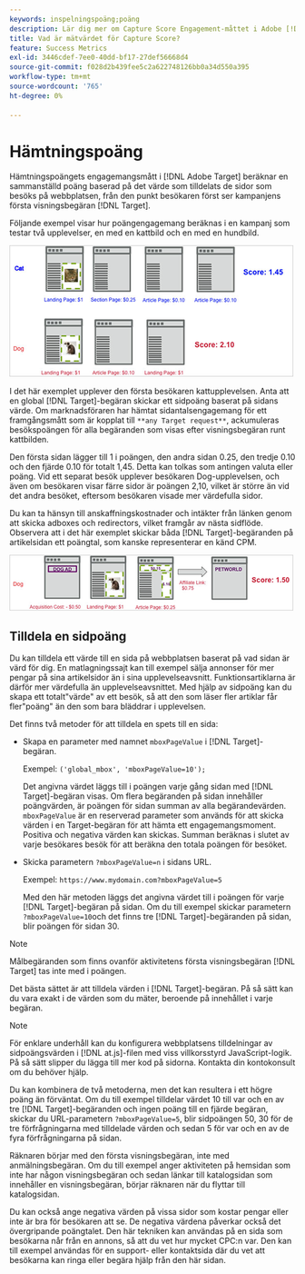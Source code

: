 ```yaml
---
keywords: inspelningspoäng;poäng
description: Lär dig mer om Capture Score Engagement-måttet i Adobe [!DNL Target] som beräknar en sammanställd poäng baserad på det värde som tilldelats de sidor som besöktes på webbplatsen.
title: Vad är mätvärdet för Capture Score?
feature: Success Metrics
exl-id: 3446cdef-7ee0-40dd-bf17-27def56668d4
source-git-commit: f028d2b439fee5c2a622748126bb0a34d550a395
workflow-type: tm+mt
source-wordcount: '765'
ht-degree: 0%

---
```


# Hämtningspoäng

Hämtningspoängets engagemangsmått i [!DNL Adobe Target] beräknar en sammanställd poäng baserad på det värde som tilldelats de sidor som besöks på webbplatsen, från den punkt besökaren först ser kampanjens första visningsbegäran [!DNL Target].

Följande exempel visar hur poängengagemang beräknas i en kampanj som testar två upplevelser, en med en kattbild och en med en hundbild.

![](assets/example_score.png)

I det här exemplet upplever den första besökaren kattupplevelsen. Anta att en global [!DNL Target]-begäran skickar ett sidpoäng baserat på sidans värde. Om marknadsföraren har hämtat sidantalsengagemang för ett framgångsmått som är kopplat till `**any Target request**`, ackumuleras besökspoängen för alla begäranden som visas efter visningsbegäran runt kattbilden.

Den första sidan lägger till 1 i poängen, den andra sidan 0.25, den tredje 0.10 och den fjärde 0.10 för totalt 1,45. Detta kan tolkas som antingen valuta eller poäng. Vid ett separat besök upplever besökaren Dog-upplevelsen, och även om besökaren visar färre sidor är poängen 2,10, vilket är större än vid det andra besöket, eftersom besökaren visade mer värdefulla sidor.

Du kan ta hänsyn till anskaffningskostnader och intäkter från länken genom att skicka adboxes och redirectors, vilket framgår av nästa sidflöde. Observera att i det här exemplet skickar båda [!DNL Target]-begäranden på artikelsidan ett poängtal, som kanske representerar en känd CPM.

![](assets/example_score2.png)

## Tilldela en sidpoäng

Du kan tilldela ett värde till en sida på webbplatsen baserat på vad sidan är värd för dig. En matlagningssajt kan till exempel sälja annonser för mer pengar på sina artikelsidor än i sina upplevelseavsnitt. Funktionsartiklarna är därför mer värdefulla än upplevelseavsnittet. Med hjälp av sidpoäng kan du skapa ett totalt&quot;värde&quot; av ett besök, så att den som läser fler artiklar får fler&quot;poäng&quot; än den som bara bläddrar i upplevelsen.

Det finns två metoder för att tilldela en spets till en sida:

* Skapa en parameter med namnet `mboxPageValue` i [!DNL Target]-begäran.

   Exempel: `('global_mbox', 'mboxPageValue=10');`

   Det angivna värdet läggs till i poängen varje gång sidan med [!DNL Target]-begäran visas. Om flera begäranden på sidan innehåller poängvärden, är poängen för sidan summan av alla begärandevärden. `mboxPageValue` är en reserverad parameter som används för att skicka värden i en Target-begäran för att hämta ett engagemangsmoment. Positiva och negativa värden kan skickas. Summan beräknas i slutet av varje besökares besök för att beräkna den totala poängen för besöket.

* Skicka parametern `?mboxPageValue=n` i sidans URL.

   Exempel: `https://www.mydomain.com?mboxPageValue=5`

   Med den här metoden läggs det angivna värdet till i poängen för varje [!DNL Target]-begäran på sidan. Om du till exempel skickar parametern `?mboxPageValue=10`och det finns tre [!DNL Target]-begäranden på sidan, blir poängen för sidan 30.

>[!NOTE]
>
>Målbegäranden som finns ovanför aktivitetens första visningsbegäran [!DNL Target] tas inte med i poängen.

Det bästa sättet är att tilldela värden i [!DNL Target]-begäran. På så sätt kan du vara exakt i de värden som du mäter, beroende på innehållet i varje begäran.

>[!NOTE]
>
>För enklare underhåll kan du konfigurera webbplatsens tilldelningar av sidpoängsvärden i [!DNL at.js]-filen med viss villkorsstyrd JavaScript-logik. På så sätt slipper du lägga till mer kod på sidorna. Kontakta din kontokonsult om du behöver hjälp.

Du kan kombinera de två metoderna, men det kan resultera i ett högre poäng än förväntat. Om du till exempel tilldelar värdet 10 till var och en av tre [!DNL Target]-begäranden och ingen poäng till en fjärde begäran, skickar du URL-parametern `?mboxPageValue=5`, blir sidpoängen 50, 30 för de tre förfrågningarna med tilldelade värden och sedan 5 för var och en av de fyra förfrågningarna på sidan.

Räknaren börjar med den första visningsbegäran, inte med anmälningsbegäran. Om du till exempel anger aktiviteten på hemsidan som inte har någon visningsbegäran och sedan länkar till katalogsidan som innehåller en visningsbegäran, börjar räknaren när du flyttar till katalogsidan.

Du kan också ange negativa värden på vissa sidor som kostar pengar eller inte är bra för besökaren att se. De negativa värdena påverkar också det övergripande poängtalet. Den här tekniken kan användas på en sida som besökarna når från en annons, så att du vet hur mycket CPC:n var. Den kan till exempel användas för en support- eller kontaktsida där du vet att besökarna kan ringa eller begära hjälp från den här sidan.
